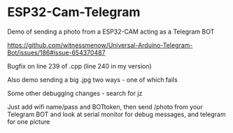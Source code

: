 # ESP32-Cam-Telegram
Demo of sending a photo from a ESP32-CAM acting as a Telegram BOT

https://github.com/witnessmenow/Universal-Arduino-Telegram-Bot/issues/186#issue-654370487

Bugfix on line 239 of .cpp (line 240 in my version)

Also demo sending a big .jpg two ways - one of which fails

Some other debugging changes - search for jz

Just add wifi name/pass and BOTtoken, then send /photo from your Telegram BOT and look at serial monitor for debug messages, and telegram for one picture

